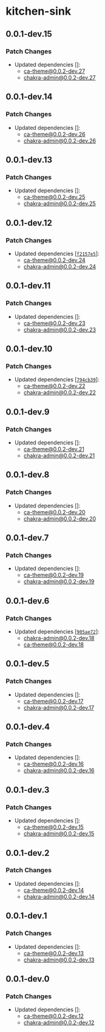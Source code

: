 # kitchen-sink

## 0.0.1-dev.15

### Patch Changes

- Updated dependencies []:
  - ca-theme@0.0.2-dev.27
  - chakra-admin@0.0.2-dev.27

## 0.0.1-dev.14

### Patch Changes

- Updated dependencies []:
  - ca-theme@0.0.2-dev.26
  - chakra-admin@0.0.2-dev.26

## 0.0.1-dev.13

### Patch Changes

- Updated dependencies []:
  - ca-theme@0.0.2-dev.25
  - chakra-admin@0.0.2-dev.25

## 0.0.1-dev.12

### Patch Changes

- Updated dependencies [[`f2157e5`](https://github.com/it-nalon/chakra-admin/commit/f2157e51d077eb0bee535dc26f7d27f886d60eff)]:
  - ca-theme@0.0.2-dev.24
  - chakra-admin@0.0.2-dev.24

## 0.0.1-dev.11

### Patch Changes

- Updated dependencies []:
  - ca-theme@0.0.2-dev.23
  - chakra-admin@0.0.2-dev.23

## 0.0.1-dev.10

### Patch Changes

- Updated dependencies [[`794cb39`](https://github.com/it-nalon/chakra-admin/commit/794cb399fa63f469ee987ab9ee404e4154cebfb7)]:
  - ca-theme@0.0.2-dev.22
  - chakra-admin@0.0.2-dev.22

## 0.0.1-dev.9

### Patch Changes

- Updated dependencies []:
  - ca-theme@0.0.2-dev.21
  - chakra-admin@0.0.2-dev.21

## 0.0.1-dev.8

### Patch Changes

- Updated dependencies []:
  - ca-theme@0.0.2-dev.20
  - chakra-admin@0.0.2-dev.20

## 0.0.1-dev.7

### Patch Changes

- Updated dependencies []:
  - ca-theme@0.0.2-dev.19
  - chakra-admin@0.0.2-dev.19

## 0.0.1-dev.6

### Patch Changes

- Updated dependencies [[`905ae72`](https://github.com/it-nalon/chakra-admin/commit/905ae720bc21b00b528fd1fa713ee12b01194d68)]:
  - chakra-admin@0.0.2-dev.18
  - ca-theme@0.0.2-dev.18

## 0.0.1-dev.5

### Patch Changes

- Updated dependencies []:
  - ca-theme@0.0.2-dev.17
  - chakra-admin@0.0.2-dev.17

## 0.0.1-dev.4

### Patch Changes

- Updated dependencies []:
  - ca-theme@0.0.2-dev.16
  - chakra-admin@0.0.2-dev.16

## 0.0.1-dev.3

### Patch Changes

- Updated dependencies []:
  - ca-theme@0.0.2-dev.15
  - chakra-admin@0.0.2-dev.15

## 0.0.1-dev.2

### Patch Changes

- Updated dependencies []:
  - ca-theme@0.0.2-dev.14
  - chakra-admin@0.0.2-dev.14

## 0.0.1-dev.1

### Patch Changes

- Updated dependencies []:
  - ca-theme@0.0.2-dev.13
  - chakra-admin@0.0.2-dev.13

## 0.0.1-dev.0

### Patch Changes

- Updated dependencies []:
  - ca-theme@0.0.2-dev.12
  - chakra-admin@0.0.2-dev.12

